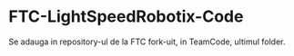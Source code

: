# FTC-LightSpeedRobotix-Code
Se adauga in repository-ul de la FTC fork-uit, in TeamCode, ultimul folder. 